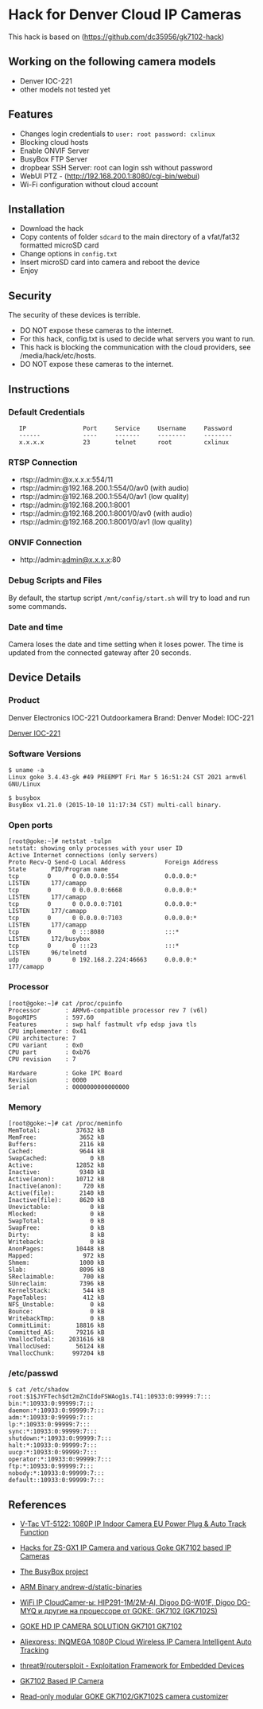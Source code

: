 # Hack for Denver Cloud IP Cameras

This hack is based on (https://github.com/dc35956/gk7102-hack)


## Working on the following camera models

* Denver IOC-221
* other models not tested yet

## Features

* Changes login credentials to ```user: root password: cxlinux```
* Blocking cloud hosts
* Enable ONVIF Server
* BusyBox FTP Server
* dropbear SSH Server: root can login ssh without password
* WebUI PTZ - (http://192.168.200.1:8080/cgi-bin/webui)
* Wi-Fi configuration without cloud account

## Installation

* Download the hack
* Copy contents of folder ```sdcard``` to the main directory of a vfat/fat32 formatted microSD card
* Change options in ```config.txt```
* Insert microSD card into camera and reboot the device
* Enjoy

## Security

The security of these devices is terrible.
* DO NOT expose these cameras to the internet.
* For this hack, config.txt is used to decide what servers you want to run.
* This hack is blocking the communication with the cloud providers, see /media/hack/etc/hosts.
* DO NOT expose these cameras to the internet.


## Instructions

### Default Credentials
```
   IP                Port     Service     Username     Password     
   ------            ----     -------     --------     --------     
   x.x.x.x           23       telnet      root         cxlinux
```

### RTSP Connection

* rtsp://admin:@x.x.x.x:554/11
* rtsp://admin:@192.168.200.1:554/0/av0 (with audio)
* rtsp://admin:@192.168.200.1:554/0/av1 (low quality)
* rtsp://admin:@192.168.200.1:8001
* rtsp://admin:@192.168.200.1:8001/0/av0 (with audio)
* rtsp://admin:@192.168.200.1:8001/0/av1 (low quality)

### ONVIF Connection

* http://admin:admin@x.x.x.x:80

### Debug Scripts and Files

By default, the startup script ```/mnt/config/start.sh``` will try to load and run some commands.

### Date and time

Camera loses the date and time setting when it loses power. The time is updated from the connected gateway after 20 seconds.

## Device Details

### Product

Denver Electronics IOC-221 Outdoorkamera 
Brand: Denver
Model: IOC-221

[Denver IOC-221](https://denver.eu/products/smart-home-security/ip-camera-/outdoor/denver-ioc-221/c-1024/c-1246/p-4103)

### Software Versions
```
$ uname -a
Linux goke 3.4.43-gk #49 PREEMPT Fri Mar 5 16:51:24 CST 2021 armv6l GNU/Linux

$ busybox
BusyBox v1.21.0 (2015-10-10 11:17:34 CST) multi-call binary.
```

### Open ports
```
[root@goke:~]# netstat -tulpn
netstat: showing only processes with your user ID
Active Internet connections (only servers)
Proto Recv-Q Send-Q Local Address           Foreign Address         State       PID/Program name
tcp        0      0 0.0.0.0:554             0.0.0.0:*               LISTEN      177/camapp
tcp        0      0 0.0.0.0:6668            0.0.0.0:*               LISTEN      177/camapp
tcp        0      0 0.0.0.0:7101            0.0.0.0:*               LISTEN      177/camapp
tcp        0      0 0.0.0.0:7103            0.0.0.0:*               LISTEN      177/camapp
tcp        0      0 :::8080                 :::*                    LISTEN      172/busybox
tcp        0      0 :::23                   :::*                    LISTEN      96/telnetd
udp        0      0 192.168.2.224:46663     0.0.0.0:*                           177/camapp
```

### Processor
```
[root@goke:~]# cat /proc/cpuinfo
Processor       : ARMv6-compatible processor rev 7 (v6l)
BogoMIPS        : 597.60
Features        : swp half fastmult vfp edsp java tls
CPU implementer : 0x41
CPU architecture: 7
CPU variant     : 0x0
CPU part        : 0xb76
CPU revision    : 7

Hardware        : Goke IPC Board
Revision        : 0000
Serial          : 0000000000000000
```

### Memory
```
[root@goke:~]# cat /proc/meminfo
MemTotal:          37632 kB
MemFree:            3652 kB
Buffers:            2116 kB
Cached:             9644 kB
SwapCached:            0 kB
Active:            12852 kB
Inactive:           9340 kB
Active(anon):      10712 kB
Inactive(anon):      720 kB
Active(file):       2140 kB
Inactive(file):     8620 kB
Unevictable:           0 kB
Mlocked:               0 kB
SwapTotal:             0 kB
SwapFree:              0 kB
Dirty:                 8 kB
Writeback:             0 kB
AnonPages:         10448 kB
Mapped:              972 kB
Shmem:              1000 kB
Slab:               8096 kB
SReclaimable:        700 kB
SUnreclaim:         7396 kB
KernelStack:         544 kB
PageTables:          412 kB
NFS_Unstable:          0 kB
Bounce:                0 kB
WritebackTmp:          0 kB
CommitLimit:       18816 kB
Committed_AS:      79216 kB
VmallocTotal:    2031616 kB
VmallocUsed:       56124 kB
VmallocChunk:     997204 kB
```

### /etc/passwd
```
$ cat /etc/shadow
root:$1$JYFTech$dt2mZnCIdoFSWAog1s.T41:10933:0:99999:7:::
bin:*:10933:0:99999:7:::
daemon:*:10933:0:99999:7:::
adm:*:10933:0:99999:7:::
lp:*:10933:0:99999:7:::
sync:*:10933:0:99999:7:::
shutdown:*:10933:0:99999:7:::
halt:*:10933:0:99999:7:::
uucp:*:10933:0:99999:7:::
operator:*:10933:0:99999:7:::
ftp:*:10933:0:99999:7:::
nobody:*:10933:0:99999:7:::
default::10933:0:99999:7:::
```


## References

* [V-Tac VT-5122: 1080P IP Indoor Camera EU Power Plug & Auto Track Function](https://www.v-tac.eu/products/smart-home/cameras/1080p-ip-indoor-camera-eu-power-plug-auto-track-function-detail.html)

* [Hacks for ZS-GX1 IP Camera and various Goke GK7102 based IP Cameras](https://github.com/ant-thomas/zsgx1hacks)

* [The BusyBox project](https://busybox.net/)

* [ARM Binary andrew-d/static-binaries](https://github.com/andrew-d/static-binaries/tree/master/binaries/linux/arm)

* [WiFi IP CloudCamer-ы: HIP291-1M/2M-AI, Digoo DG-W01F, Digoo DG-MYQ и другие на процессоре от GOKE: GK7102 (GK7102S)](https://4pda.ru/forum/index.php?showtopic=928641)

* [GOKE HD IP CAMERA SOLUTION GK7101 GK7102](https://www.unifore.net/company-highlights/goke-hd-ip-camera-solution-gk7101-gk7102.html)

* [Aliexpress: INQMEGA 1080P Cloud Wireless IP Camera Intelligent Auto Tracking](https://www.aliexpress.com/item/32796421899.html)

* [threat9/routersploit - Exploitation Framework for Embedded Devices](https://github.com/threat9/routersploit)

* [GK7102 Based IP Camera](https://gist.github.com/brianpow/d8eeaee0879b1fd46ccedfae04799f49)

* [Read-only modular GOKE GK7102/GK7102S camera customizer](https://github.com/bolshevik/goke-GK7102-customizer)

